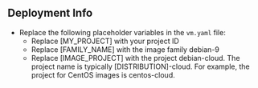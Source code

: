 ## Deployment Info

- Replace the following placeholder variables in the `vm.yaml` file:  
  - Replace [MY_PROJECT] with your project ID  
  - Replace [FAMILY_NAME] with the image family debian-9  
  - Replace [IMAGE_PROJECT] with the project debian-cloud. The project name is typically [DISTRIBUTION]-cloud. For example, the project for CentOS images is centos-cloud.  
